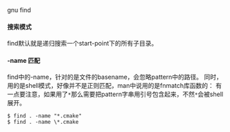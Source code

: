 gnu find
#### 搜索模式
find默认就是递归搜索一个start-point下的所有子目录。

#### -name 匹配
find中的-name，针对的是文件的basename，会忽略pattern中的路径。
同时，用的是shell模式，好像并不是正则匹配，man中说用的是fnmatch库函数的：
有一点要注意，如果用了`*`那么需要把pattern字串用引号包含起来，不然`*`会被shell展开。
```
$ find . -name "*.cmake"
$ find . -name \*.cmake
```
